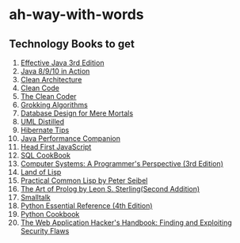 # ah-way-with-words

## Technology Books to get
1. [Effective Java 3rd Edition](http://www.amazon.com/dp/0321356683/?tag=javamysqlanta-20)
2. [Java 8/9/10 in Action](https://www.amazon.co.uk/Java-Action-Lambdas-functional-style-programming/dp/1617291994/ref=sr_1_1?s=books&ie=UTF8&qid=1529942227&sr=1-1&keywords=Java+8+in+action)
3. [Clean Architecture](http://aax-us-east.amazon-adsystem.com/x/c/QiN3P8aEtvuspKUKKWJIl0QAAAFhEYQFlAEAAAFKAXxrN3E/https://assoc-redirect.amazon.com/g/r/https://www.amazon.com/Clean-Architecture-Craftsmans-Software-Structure/dp/0134494164/ref=as_at?creativeASIN=0134494164&linkCode=w61&imprToken=iV-VWYtiFdkY3Gzdi0E9Gg&slotNum=2&tag=javamysqlanta-20)
4. [Clean Code](http://javarevisited.blogspot.sg/2017/10/clean-code-by-uncle-bob-book-review.html)
5. [The Clean Coder](http://www.java67.com/2015/03/10-books-every-programmer-and-software-engineer-read.html)
6. [Grokking Algorithms](http://aax-us-east.amazon-adsystem.com/x/c/QiN3P8aEtvuspKUKKWJIl0QAAAFhEYQFlAEAAAFKAXxrN3E/https://assoc-redirect.amazon.com/g/r/https://www.amazon.com/Grokking-Algorithms-illustrated-programmers-curious/dp/1617292230/ref=as_at?creativeASIN=1617292230&linkCode=w61&imprToken=iV-VWYtiFdkY3Gzdi0E9Gg&slotNum=3&tag=javamysqlanta-20)
7. [Database Design for Mere Mortals](https://www.amazon.com/Database-Design-Mere-Mortals-Hands/dp/0201752840?tag=javamysqlanta-20)
8. [UML Distilled](https://www.amazon.com/UML-Distilled-Standard-Modeling-Language/dp/0321193687?tag=javamysqlanta-20)
9. [Hibernate Tips](https://www.amazon.com/Hibernate-Tips-solutions-common-problems-ebook/dp/B06XXGYZHS?tag=javamysqlanta-20)
10. [Java Performance Companion](https://www.amazon.com/Java-Performance-Companion-Charlie-Hunt/dp/0133796825?tag=javamysqlanta-20)
11. [Head First JavaScript](https://www.amazon.com/Head-First-JavaScript-Programming-Brain-Friendly/dp/144934013X?tag=javamysqlanta-20)
12. [SQL CookBook](https://www.amazon.com/SQL-Cookbook-Solutions-Techniques-Developers/dp/0596009763?tag=javamysqlanta-20)
13. [Computer Systems: A Programmer's Perspective (3rd Edition)](https://www.amazon.com/Computer-Systems-Programmers-Perspective-3rd/dp/013409266X)
14. [Land of Lisp](https://www.amazon.com/Land-Lisp-Learn-Program-Game/dp/1593272812/ref=sr_1_1?s=books&ie=UTF8&qid=1529939965&sr=1-1&keywords=Land+of+Lisp)
15. [Practical Common Lisp by Peter Seibel]()
16. [The Art of Prolog by Leon S. Sterling(Second Addition)]()
17. [Smalltalk]()
18. [Python Essential Reference (4th Edition)](http://redirect.bestprogrammingbooks.com/dp/0672329786)
19. [Python Cookbook](https://www.amazon.co.uk/Python-Cookbook-David-Beazley/dp/1449340377)
20. [The Web Application Hacker's Handbook: Finding and Exploiting Security Flaws](https://www.amazon.com/Web-Application-Hackers-Handbook-Exploiting-ebook/dp/B005LVQA9S)